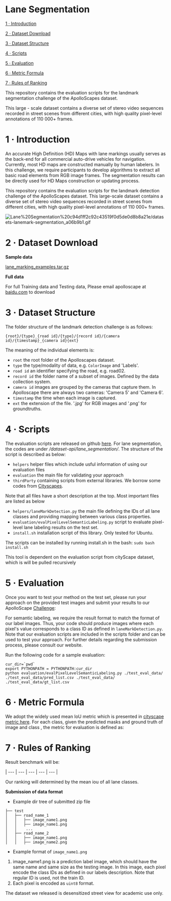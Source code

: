 # Lane Segmentation

[1 · Introduction](Lane%20Segmentation%20c94d1ff2c92c43519f0d5de0d8b8a21e.md) 

[2 · Dataset Download](Lane%20Segmentation%20c94d1ff2c92c43519f0d5de0d8b8a21e.md) 

[3 · Dataset Structure](Lane%20Segmentation%20c94d1ff2c92c43519f0d5de0d8b8a21e.md) 

[4 · Scripts](Lane%20Segmentation%20c94d1ff2c92c43519f0d5de0d8b8a21e.md) 

[5 · Evaluation](Lane%20Segmentation%20c94d1ff2c92c43519f0d5de0d8b8a21e.md) 

[6 · Metric Formula](Lane%20Segmentation%20c94d1ff2c92c43519f0d5de0d8b8a21e.md) 

[7 · Rules of Ranking](Lane%20Segmentation%20c94d1ff2c92c43519f0d5de0d8b8a21e.md) 

This repository contains the evaluation scripts for the landmark segmentation challenge of the ApolloScapes dataset.

This large - scale dataset contains a diverse set of stereo video sequences recorded in street scenes from different cities, with high quality pixel-level annotations of 110 000+ frames.

# 1 · Introduction

An accurate High Definition (HD) Maps with lane markings usually serves as the back-end for all commercial auto-drive vehicles for navigation. Currently, most HD maps are constructed manually by human labelers. In this challenge, we require participants to develop algorithms to extract all basic road elements from RGB image frames. The segmentation results can be directly used for HD Maps construction or updating process.

This repository contains the evaluation scripts for the landmark detection challenge of the ApolloScapes dataset. This large-scale dataset contains a diverse set of stereo video sequences recorded in street scenes from different cities, with high quality pixel-level annotations of 110 000+ frames.

![Lane%20Segmentation%20c94d1ff2c92c43519f0d5de0d8b8a21e/datasets-lanemark-segmentation_a06b9b1.gif](Lane%20Segmentation%20c94d1ff2c92c43519f0d5de0d8b8a21e/datasets-lanemark-segmentation_a06b9b1.gif)

# 2 · Dataset Download

**Sample data**

[lane_marking_examples.tar.gz](https://ad-apolloscape.cdn.bcebos.com/lane_marking_examples.tar.gz)

**Full data**

For full Training data and Testing data, Please email apolloscape at [baidu.com](http://baidu.com) to download

# 3 · Dataset Structure

The folder structure of the landmark detection challenge is as follows:

```
{root}/{type}_{road id}/{type}/{record id}/{camera id}/{timestamp}_{camera id}{ext}

```

The meaning of the individual elements is:

- `root` the root folder of the Apolloscapes dataset.
- `type` the type/modality of data, e.g. `ColorImage` and 'Labels'.
- `road id` an identifier specifying the road, e.g. road02.
- `record id` the folder name of a subset of images. Defined by the data collection system.
- `camera id` images are grouped by the cameras that capture them. In Apolloscape there are always two cameras: 'Camera 5' and 'Camera 6'.
- `timestamp` the time when each image is captured.
- `ext` the extension of the file. '.jpg' for RGB images and '.png' for groundtruths.

# 4 · Scripts

The evaluation scripts are released on github [here](https://github.com/ApolloScapeAuto/dataset-api). For lane segmentation, the codes are under */dataset-api/lane_segmentation/*. The structure of the script is described as below:

- `helpers` helper files which include usful information of using our evaluation files
- `evaluation` the main file for validating your approach
- `thirdParty` containing scripts from external libraries. We borrow some codes from [Cityscapes](https://github.com/mcordts/cityscapesScripts).

Note that all files have a short description at the top. Most important files are listed as below

- `helpers/laneMarkDetection.py` the main file defining the IDs of all lane classes and providing mapping between various class properties.
- `evaluation/evalPixelLevelSemanticLabeling.py` script to evaluate pixel-level lane labeling results on the test set.
- `install.sh` installation script of this library. Only tested for Ubuntu.

The scripts can be installed by running install.sh in the bash: `sudo bash install.sh`

This tool is dependent on the evaluation script from cityScape dataset, which is will be pulled recursively

# 5 · Evaluation

Once you want to test your method on the test set, please run your approach on the provided test images and submit your results to our ApolloScape [Challenge](javascript:void(0);):

For semantic labeling, we require the result format to match the format of our label images. Thus, your code should produce images where each pixel's value corresponds to a class ID as defined in `laneMarkDetection.py`. Note that our evaluation scripts are included in the scripts folder and can be used to test your approach. For further details regarding the submission process, please consult our website.

Run the following code for a sample evaluation:

```
cur_dir=`pwd`
export PYTHONPATH = PYTHONPATH:cur_dir
python evaluation/evalPixelLevelSemanticLabeling.py ./test_eval_data/ ./test_eval_data/pred_list.csv ./test_eval_data/ ./test_eval_data/gt_list.csv

```

# 6 · Metric Formula

We adopt the widely used mean IoU metric which is presented in [cityscape metric here](https://www.cityscapes-dataset.com/benchmarks/#scene-labeling-task). For each class, given the predicted masks  and ground truth  of image  and class , the metric for evaluation is defined as:

# 7 · Rules of Ranking

Result benchmark will be:

| --- | --- | --- | --- | --- |

Our ranking will determined by the mean iou of all lane classes.

****Submission of data format****

- Example dir tree of submitted zip file

```
├── test
│   ├── road_name_1
│   │   ├── image_name1.png
│   │   ├── image_name1.png
│   │    ...
│   ├── road_name_2
│   │   ├── image_name1.png
│   │   ├── image_name2.png
```

- Example format of `image_name1.png`
1. image_name1.png is a prediction label image, which should have the same name and same size as the testing image. In this image, each pixel encode the class IDs as defined in our labels description. Note that regular ID is used, not the train ID.
2. Each pixel is encoded as `uint8` format.

The dataset we released is desensitized street view for academic use only.